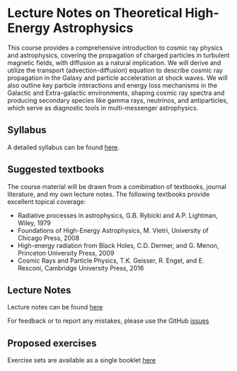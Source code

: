 # Lecture Notes on Theoretical High-Energy Astrophysics 

This course provides a comprehensive introduction to cosmic ray physics and astrophysics, covering the propagation of charged particles in turbulent magnetic fields, with diffusion as a natural implication. We will derive and utilize the transport (advection-diffusion) equation to describe cosmic ray propagation in the Galaxy and particle acceleration at shock waves. We will also outline key particle interactions and energy loss mechanisms in the Galactic and Extra-galactic environments, shaping cosmic ray spectra and producing secondary species like gamma rays, neutrinos, and antiparticles, which serve as diagnostic tools in multi-messenger astrophysics.

## Syllabus

A detailed syllabus can be found [here](syllabus.md).

## Suggested textbooks

The course material will be drawn from a combination of textbooks, journal literature, and my own lecture notes. The following textbooks provide excellent topical coverage:

- Radiative processes in astrophysics, G.B. Rybicki and A.P. Lightman, Wiley, 1979
- Foundations of High-Energy Astrophysics, M. Vietri, University of Chicago Press, 2008
- High-energy radiation from Black Holes, C.D. Dermer, and G. Menon, Princeton University Press, 2009
- Cosmic Rays and Particle Physics, T.K. Geisser, R. Engel, and E. Resconi, Cambridge University Press, 2016

## Lecture Notes

Lecture notes can be found [here](files/CEvoli_HEATh24_lectures.pdf)

For feedback or to report any mistakes, please use the GitHub [issues](https://github.com/carmeloevoli/heath-2324/issues)

## Proposed exercises

Exercise sets are available as a single booklet [here](files/CEvoli_HEATh24_exercises.pdf)
